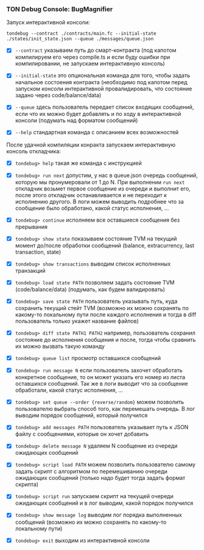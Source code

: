 ### TON Debug Console: BugMagnifier

Запуск интерактивной консоли: 

`tondebug --contract ./contracts/main.fc --initial-state ./states/init_state.json --queue ./messages/queue.json`

- [x] `--contract` указываем путь до смарт-контракта (под капотом компилируем его через compile.ts и если буду ошибки при компилировании, не запускаем интерактивную консоль)

- [x] `--initial-state` это опциональная команда для того, чтобы задать начальное состоения контракта (необходимо под капотом перед запуском консоли интерактивной провалидировать, что состояние задано через code/balance/data)

- [x] `--queue` здесь пользователь передает список входящих сообщений, если что их можно будет добавлять и по ходу в интерактивной консоли  (подумать над форматом сообщений)

- [x] `--help` стандартная команда с описанием всех возможностей

После удачной компиляции конракта запускаем интерактивную консоль откладчика: 

- [x] `tondebug> help` такая же команда с инструкцией 

- [x] `tondebug> run next` допустим, у нас в queue.json очередь сообщений, которую мы пронумеровали от 1 до N. При выполнении `run next` откладчик возьмет первое сообщение из очереди и выполнит его, после этого откладчик останавливается и не переходит к исполнению другого. В логи можем выводить подробнее что за сообщение было обработано, какой статус исполнения, ...

- [x] `tondebug> continue` исполняем все оставшиеся сообщения без прерывания

- [x] `tondebug> show state` показываем состояние TVM на текущий момент до/после обработки сообщений (balance, extracurrency, last transaction, state)

- [x] `tondebug> show transactions` выводим список исполненных транзакций

- [x] `tondebug> load state PATH` позволяем задать состояние TVM (сode/balance/data) (подумать, как будем валидировать)

- [x] `tondebug> save state PATH` пользователь указывать путь, куда сохранить текущий стейт TVM (возможно их можно сохранять по какому-то локальному пути после каждого исполнения и тогда в diff пользователь только укажет название файлов)

- [x] `tondebug> diff state PATH1 PATH2` например, пользователь сохранил состояние до исполнения сообщения и после, тогда чтобы сравнить их можно вызвать такую команду

- [x] `tondebug> queue list` просмотр оставшихся сообщений

- [x] `tondebug> run message N` если пользователь захочет обработать конкретное сообщение, то он может указать его номер из листа оставшихся сообщений. Так же в логи выводит что за сообщение обработали, какой статус исполнения, ...

- [x] `tondebug> set queue --order {reverse/random}` можем позволить пользователю выбрать способ того, как перемешать очередь. В лог выводим порядок сообщений, который получился

- [x] `tondebug> add messages PATH` пользователь указывает путь к JSON файлу с сообщениями, которые он хочет добавить

- [x] `tondebug> delete message N` удаляем N сообщение из очереди ожидающих сообщений

- [x] `tondebug> script load PATH` можем позволить пользователю самому задать скрипт с алгоритмом по перемешиванию очереди ожидающих сообщений (только надо будет тогда задать формат скрипта)

- [x] `tondebug> script run` запускаем скрипт на текущей очереди ожидающих сообщений и в лог выводим, какой порядок получился

- [x] `tondebug> show message log` выводим лог порядка выполненных сообщений (возможно их можно сохранять по какому-то локальному пути)

- [x] `tondebug> exit` выходим из интерактивной консоли
